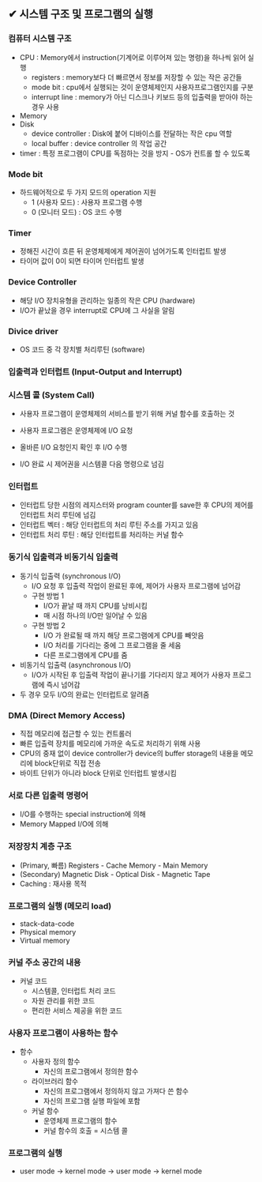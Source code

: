 ## ✔ 시스템 구조 및 프로그램의 실행



### 컴퓨터 시스템 구조

- CPU : Memory에서 instruction(기계어로 이루어져 있는 명령)을 하나씩 읽어 실행
  - registers : memory보다 더 빠르면서 정보를 저장할 수 있는 작은 공간들
  - mode bit : cpu에서 실행되는 것이 운영체제인지 사용자프로그램인지를 구분
  - interrupt line : memory가 아닌 디스크나 키보드 등의 입출력을 받아야 하는 경우 사용
- Memory
- Disk
  - device controller : Disk에 붙어 디바이스를 전달하는 작은 cpu 역할
  - local buffer : device controller 의 작업 공간
- timer : 특정 프로그램이 CPU를 독점하는 것을 방지 - OS가 컨트롤 할 수 있도록

### Mode bit

- 하드웨어적으로 두 가지 모드의 operation 지원
  - 1 (사용자 모드) : 사용자 프로그램 수행
  - 0 (모니터 모드) : OS 코드 수행

### Timer

- 정해진 시간이 흐른 뒤 운영체제에게 제어권이 넘어가도록 인터럽트 발생
- 타이머 값이 0이 되면 타이머 인터럽트 발생

### Device Controller

- 해당 I/O 장치유형을 관리하는 일종의 작은 CPU (hardware)
- I/O가 끝났을 경우 interrupt로 CPU에 그 사실을 알림

### Divice driver

- OS 코드 중 각 장치별 처리루틴 (software)

### 입출력과 인터럽트 (Input-Output and Interrupt)

### 시스템 콜 (System Call)

- 사용자 프로그램이 운영체제의 서비스를 받기 위해 커널 함수를 호출하는 것

- 사용자 프로그램은 운영체제에 I/O 요청
- 올바른 I/O 요청인지 확인 후 I/O 수행
- I/O 완료 시 제어권을 시스템콜 다음 명령으로 넘김

### 인터럽트

- 인터럽트 당한 시점의 레지스터와 program counter를 save한 후 CPU의 제어를 인터럽트 처리 루틴에 넘김
- 인터럽트 벡터 : 해당 인터럽트의 처리 루틴 주소를 가지고 있음
- 인터럽트 처리 루틴 : 해당 인터럽트를 처리하는 커널 함수

 

### 동기식 입출력과 비동기식 입출력

- 동기식 입출력 (synchronous I/O)
  - I/O 요청 후 입출력 작업이 완료된 후에, 제어가 사용자 프로그램에 넘어감
  - 구현 방법 1
    - I/O가 끝날 때 까지 CPU를 낭비시킴
    - 매 시점 하나의 I/O만 일어날 수 있음
  - 구현 방법 2
    - I/O 가 완료될 때 까지 해당 프로그램에게 CPU를 빼앗음
    - I/O 처리를 기다리는 중에 그 프로그램을 줄 세움
    - 다른 프로그램에게 CPU를 줌
- 비동기식 입출력 (asynchronous I/O)
  - I/O가 시작된 후 입출력 작업이 끝나기를 기다리지 않고 제어가 사용자 프로그램에 즉시 넘어감
- 두 경우 모두 I/O의 완료는 인터럽트로 알려줌

### DMA (Direct Memory Access)

- 직접 메모리에 접근할 수 있는 컨트롤러
- 빠른 입출력 장치를 메모리에 가까운 속도로 처리하기 위해 사용
- CPU의 중재 없이 device controller가 device의 buffer storage의 내용을 메모리에 block단위로 직접 전송
- 바이트 단위가 아니라 block 단위로 인터럽트 발생시킴

### 서로 다른 입출력 명령어

- I/O를 수행하는 special instruction에 의해
- Memory Mapped I/O에 의해

### 저장장치 계층 구조

- (Primary, 빠름) Registers - Cache Memory - Main Memory 
- (Secondary) Magnetic Disk - Optical Disk - Magnetic Tape
- Caching : 재사용 목적

### 프로그램의 실행 (메모리 load)

- stack-data-code
- Physical memory
- Virtual memory

### 커널 주소 공간의 내용

- 커널 코드 
  - 시스템콜, 인터럽트 처리 코드
  - 자원 관리를 위한 코드 
  - 편리한 서비스 제공을 위한 코드

### 사용자 프로그램이 사용하는 함수

- 함수
  - 사용자 정의 함수
    - 자신의 프로그램에서 정의한 함수
  - 라이브러리 함수
    - 자신의 프로그램에서 정의하지 않고 가져다 쓴 함수
    - 자신의 프로그램 실행 파일에 포함
  - 커널 함수
    - 운영체제 프로그램의 함수
    - 커널 함수의 호출 = 시스템 콜

### 프로그램의 실행

- user mode -> kernel mode -> user mode -> kernel mode
